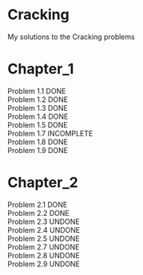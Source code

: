 # Cracking
My solutions to the Cracking problems

# Chapter_1
Problem 1.1 DONE <br />
Problem 1.2 DONE <br />
Problem 1.3 DONE <br />
Problem 1.4 DONE <br />
Problem 1.5 DONE <br />
Problem 1.7 INCOMPLETE <br />
Problem 1.8 DONE <br />
Problem 1.9 DONE <br />

# Chapter_2
Problem 2.1 DONE <br />
Problem 2.2 DONE <br />
Problem 2.3 UNDONE <br />
Problem 2.4 UNDONE <br />
Problem 2.5 UNDONE <br />
Problem 2.7 UNDONE <br />
Problem 2.8 UNDONE <br />
Problem 2.9 UNDONE <br />
